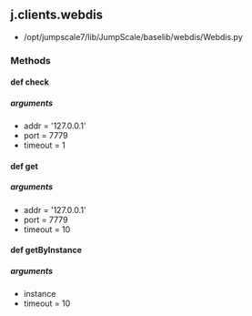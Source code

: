 <!-- toc -->
## j.clients.webdis

- /opt/jumpscale7/lib/JumpScale/baselib/webdis/Webdis.py

### Methods

    

#### def check 

##### arguments

- addr = '127.0.0.1'
- port = 7779
- timeout = 1

#### def get 

##### arguments

- addr = '127.0.0.1'
- port = 7779
- timeout = 10

#### def getByInstance 

##### arguments

- instance
- timeout = 10

